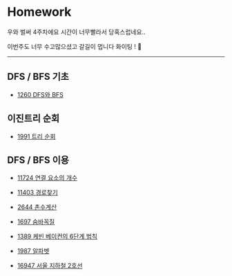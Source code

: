 # Homework
우와 벌써 4주차에요 시간이 너무빨라서 당혹스럽네요..

이번주도 너무 수고많으셨고 갈길이 멉니다 화이팅 ! 🥲


------------------------
## DFS / BFS 기초
- [1260 DFS와 BFS](https://www.acmicpc.net/problem/1260)


## 이진트리 순회
- [1991 트리 순회](https://www.acmicpc.net/problem/1991)

## DFS / BFS 이용
- [11724 연결 요소의 개수](https://www.acmicpc.net/problem/11724)

- [11403 경로찾기](https://www.acmicpc.net/problem/11403 )

- [2644 촌수계산](https://www.acmicpc.net/problem/2644)

- [1697 숨바꼭질](https://www.acmicpc.net/problem/1697)

- [1389 케빈 베이컨의 6단계 법칙](https://www.acmicpc.net/problem/1389)
- [1987 알파벳](https://www.acmicpc.net/problem/1987)

- [16947 서울 지하철 2호선](https://www.acmicpc.net/problem/16947)

